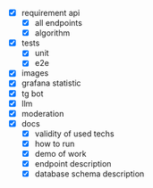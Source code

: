 - [x] requirement api
  - [x] all endpoints
  - [x] algorithm
- [x] tests
  - [x] unit
  - [x] e2e
- [x] images
- [x] grafana statistic
- [x] tg bot
- [x] llm
- [x] moderation
- [x] docs
  - [x] validity of used techs
  - [x] how to run
  - [x] demo of work
  - [x] endpoint description
  - [x] database schema description

